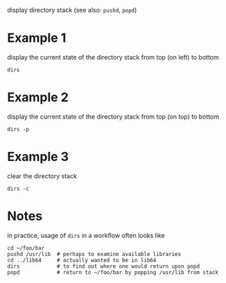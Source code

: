 display directory stack
(see also: `pushd`, `popd`)

# Example 1
display the current state of the directory stack from top (on left) to
bottom
```
dirs
```

# Example 2
display the current state of the directory stack from top (on top) to
bottom
```
dirs -p
```

# Example 3
clear the directory stack
```
dirs -c
```

# Notes
in practice, usage of `dirs` in a workflow often looks like
```
cd ~/foo/bar
pushd /usr/lib  # perhaps to examine available libraries
cd ../lib64     # actually wanted to be in lib64
dirs            # to find out where one would return upon popd
popd            # return to ~/foo/bar by popping /usr/lib from stack
```
